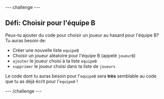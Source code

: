 \--- challenge \---

## Défi: Choisir pour l'équipe B

Peux-tu ajouter du code pour choisir un joueur au hasard pour l'équipe B? Tu auras besoin de:

+ Créer une nouvelle liste `equipeB`
+ Choisir un joueur aléatoire pour l'équipe B (appelé `joueurB`)
+ `ajouter` le joueur choisi à ta liste `equipeB`
+ `supprimer` le joueur choisi dans ta liste de `joueurs`

Le code dont tu auras besoin pour l'`equipeB` sera **très** semblable au code que tu as déjà écrit pour l'`equipeA` !

\--- /challenge \---